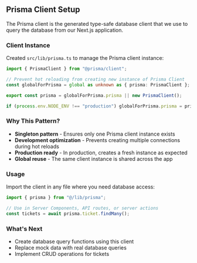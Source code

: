 ## Prisma Client Setup

The Prisma client is the generated type-safe database client that we use to query the database from our Next.js application.

### Client Instance

Created `src/lib/prisma.ts` to manage the Prisma client instance:

```typescript
import { PrismaClient } from "@prisma/client";

// Prevent hot reloading from creating new instance of Prisma Client
const globalForPrisma = global as unknown as { prisma: PrismaClient };

export const prisma = globalForPrisma.prisma || new PrismaClient();

if (process.env.NODE_ENV !== "production") globalForPrisma.prisma = prisma;
```

### Why This Pattern?

- **Singleton pattern** - Ensures only one Prisma client instance exists
- **Development optimization** - Prevents creating multiple connections during hot reloads
- **Production ready** - In production, creates a fresh instance as expected
- **Global reuse** - The same client instance is shared across the app

### Usage

Import the client in any file where you need database access:

```typescript
import { prisma } from "@/lib/prisma";

// Use in Server Components, API routes, or server actions
const tickets = await prisma.ticket.findMany();
```

### What's Next

- Create database query functions using this client
- Replace mock data with real database queries
- Implement CRUD operations for tickets
